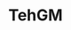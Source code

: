 ---
title: TehGM

menus: header
layout: about-member

# config props
buy_me_a_coffee_description: Want to support me? Buy me a beer!

# cards
cards_main:
 - title: About
   text: hlo am TehGM!

cards_side:
 - include: wakatime_languages.html
---